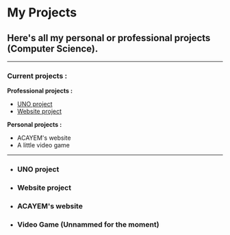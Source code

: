 # My Projects <br/>
## Here's all my personal or professional projects (Computer Science).
---
### Current projects : 

**Professional projects :**
* [UNO project](https://github.com/Ldm01/Projects/tree/master/Uno)
* [Website project](https://github.com/Ldm01/Projects/tree/master/Website_PlannedTrip)

**Personal projects :**
* ACAYEM's website
* A little video game

---
* ### UNO project

* ### Website project

* ### ACAYEM's website

* ### Video Game (Unnammed for the moment)
